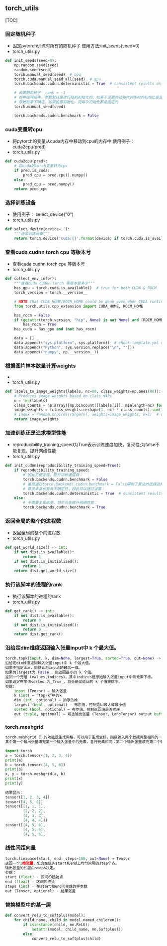 ## torch_utils
[TOC]
### 固定随机种子
- 固定pytorch训练时所有的随机种子
使用方法:init_seeds(seed=0)
- torch_utils.py
```py
def init_seeds(seed=0):
    np.random.seed(seed)
    random.seed(seed)
    torch.manual_seed(seed)  # cpu
    torch.cuda.manual_seed_all(seed)  # gpu
    torch.backends.cudnn.deterministic = True  # consistent results on the cpu and gpu

    # 设置随机种子  rank = -1
    # 在神经网络中，参数默认是进行随机初始化的。如果不设置的话每次训练时的初始化都是随机的，
    # 导致结果不确定。如果设置初始化，则每次初始化都是固定的
    torch.manual_seed(seed)

    torch.backends.cudnn.benchmark = False
```
### cuda变量转cpu
- 将pytorch的变量从cuda内存中移动到cpu的内存中
使用例子：
cuda2cpu(pred)
- torch_utils.py
```py
def cuda2cpu(pred):
    # 将cuda的torch变量转为cpu
    if pred.is_cuda:
        pred_cpu = pred.cpu().numpy()
    else:
        pred_cpu = pred.numpy()
    return pred_cpu
```
### 选择训练设备
- 使用例子：
select_device("0")
- torch_utils.py
```py
def select_device(device=''):
    """选择训练设备"""
    return torch.device('cuda:{}'.format(device) if torch.cuda.is_available() else 'cpu')

```

### 查看cuda cudnn torch cpu 等版本号
- 查看cuda cudnn torch cpu 等版本号
- torch_utils.py
```py
def collect_env_info():
    """查看cuda cudnn torch 等版本是多少"""
    has_gpu = torch.cuda.is_available()  # true for both CUDA & ROCM
    torch_version = torch.__version__

    # NOTE that CUDA_HOME/ROCM_HOME could be None even when CUDA runtime libs are functional
    from torch.utils.cpp_extension import CUDA_HOME, ROCM_HOME

    has_rocm = False
    if (getattr(torch.version, "hip", None) is not None) and (ROCM_HOME is not None):
        has_rocm = True
    has_cuda = has_gpu and (not has_rocm)

    data = []
    data.append(("sys.platform", sys.platform))  # check-template.yml depends on it
    data.append(("Python", sys.version.replace("\n", "")))
    data.append(("numpy", np.__version__))
```

### 根据图片样本数量计算weights
- 
- torch_utils.py
```py
def labels_to_image_weights(labels, nc=80, class_weights=np.ones(80)):
    # Produces image weights based on class mAPs
    n = len(labels)
    class_counts = np.array([np.bincount([labels[i]], minlength=nc) for i in range(n)])
    image_weights = (class_weights.reshape(1, nc) * class_counts).sum(1)
    # index = random.choices(range(n), weights=image_weights, k=1)  # weight image sample
    return image_weights
```

### 加速训练还是追求模型性能
- reproducibility_training_speed为True表示训练速度加快，复现性;为false不能复现，提升网络性能
- torch_utils.py
```py
def init_cudnn(reproducibility_training_speed=True):
    if reproducibility_training_speed:
        # 因此方便复现、提升训练速度就：
        torch.backends.cudnn.benchmark = False
        # 虽然通过torch.backends.cudnn.benchmark = False限制了算法的选择这种不确定性，但是由于，
        # 算法本身也具有不确定性，因此可以通过设置：
        torch.backends.cudnn.deterministic = True  # consistent results on the cpu and gpu
    else:
        # 不需要复现结果、想尽可能提升网络性能：
        torch.backends.cudnn.benchmark = True
```
### 返回全局的整个的进程数
- 返回全局的整个的进程数
- torch_utils.py
```py
def get_world_size() -> int:
    if not dist.is_available():
        return 1
    if not dist.is_initialized():
        return 1
    return dist.get_world_size()
```
### 执行该脚本的进程的rank
- 执行该脚本的进程的rank
- torch_utils.py
```py
def get_rank() -> int:
    if not dist.is_available():
        return 0
    if not dist.is_initialized():
        return 0
    return dist.get_rank()
```

### 沿给定dim维度返回输入张量input中 k 个最大值。
```python
torch.topk(input, k, dim=None, largest=True, sorted=True, out=None) -> (Tensor, LongTensor)
沿给定dim维度返回输入张量input中 k 个最大值。
如果不指定dim，则默认为input的最后一维。
如果为largest为 False ，则返回最小的 k 个值。
返回一个元组 (values,indices)，其中indices是原始输入张量input中测元素下标。
如果设定布尔值sorted 为_True_，将会确保返回的 k 个值被排序。
参数:
    input (Tensor) – 输入张量
    k (int) – “top-k”中的k
    dim (int, optional) – 排序的维
    largest (bool, optional) – 布尔值，控制返回最大或最小值
    sorted (bool, optional) – 布尔值，控制返回值是否排序
    out (tuple, optional) – 可选输出张量 (Tensor, LongTensor) output buffer
```

### torch.meshgrid
```python
torch.meshgrid（）的功能是生成网格，可以用于生成坐标。函数输入两个数据类型相同的一维张量，两个输出张量的行数为第一个输入张量的元素个数，列数为第二个输入张量的元素个数，当两个输入张量数据类型不同或维度不是一维时会报错。
其中第一个输出张量填充第一个输入张量中的元素，各行元素相同；第二个输出张量填充第二个输入张量中的元素各列元素相同。

import torch
a = torch.tensor([1, 2, 3, 4])
print(a)
b = torch.tensor([4, 5, 6])
print(b)
x, y = torch.meshgrid(a, b)
print(x)
print(y)
 
结果显示：
tensor([1, 2, 3, 4])
tensor([4, 5, 6])
tensor([[1, 1, 1],
        [2, 2, 2],
        [3, 3, 3],
        [4, 4, 4]])
tensor([[4, 5, 6],
        [4, 5, 6],
        [4, 5, 6],
```

### 线性间距向量
```python
torch.linspace(start, end, steps=100, out=None) → Tensor
返回一个1维张量，包含在区间start和end上均匀间隔的step个点。
输出张量的长度由steps决定。
参数：
start (float) - 区间的起始点
end (float) - 区间的终点
steps (int) - 在start和end间生成的样本数
out (Tensor, optional) - 结果张量
```

### 替换模型中的某一层
```python
def convert_relu_to_softplus(model):
    for child_name, child in model.named_children():
        if isinstance(child, nn.ReLU):
            setattr(model, child_name, nn.Softplus())
        else:
            convert_relu_to_softplus(child)
```